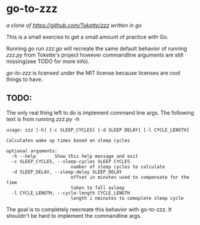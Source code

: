 go-to-zzz
=========

*a clone of https://github.com/Tokette/zzz written in go*

This is a small exercise to get a small amount of practice with Go.

Running *go run zzz.go* will recreate the same default behavior of running
*zzz.py* from Tokette's project however commandline arguments are still
missing(see TODO for more info).

*go-to-zzz* is licensed under the MIT license because licenses are cool things
to have.

TODO:
-----
The only real thing left to do is implement command line args. The following
text is from running *zzz.py -h*

```
usage: zzz [-h] [-c SLEEP_CYCLES] [-d SLEEP DELAY] [-l CYCLE_LENGTH]

Calculates wake up times based on sleep cycles

optional arguments:
  -h --help       Show this help message and exit
  -c SLEEP_CYCLES, --sleep-cycles SLEEP CYCLES
                        number of sleep cycles to calculate
  -d SLEEP_DELAY, --sleep-delay SLEEP_DELAY
                        offset in minutes used to compensate for the time
                        taken to fall asleep
  -l CYCLE_LENGTH, --cycle-length CYCLE_LENGTH
                        length i nminutes to comoplete sleep cycle
```

The goal is to completely reecreate this behavior with go-to-zzz. It shouldn't
be hard to implement the commandline args.
